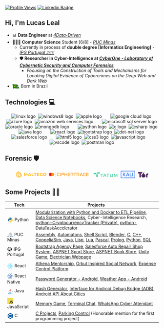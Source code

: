 [![Profile Views](https://hits.seeyoufarm.com/api/count/incr/badge.svg?url=https%3A%2F%2Fgithub.com%2Flucasoal&count_bg=%2000000&title_bg=%23000000&icon=&color=%23E7E7E7&title=Profile+Views&edge_flat=false)](https://hits.seeyoufarm.com) [![Linkedin Badge](https://img.shields.io/badge/-Linkedin-0D4074?=flat-circle&labelColor=black&logo=linkedin&logoColor=FFFFFF&link=https://www.linkedin.com/in/lucasomarandradeleal/)](https://www.linkedin.com/in/lucasleall/)

## Hi, I'm Lucas Leal

- 📊 **Data Engineer** at [_4Data-Driven_](http://www.4datadriven.com.br/)
- 👨🏻‍💻 **Computer Science** Student [6/8] - [_PUC Minas_](https://computacao.pucpcaldas.br/)
  - Currently in process of **double degree [Informatics Engineering]** - [_IPG Portugal 🇵🇹_](https://politecnicoguarda.pt/)
  - 🛡️ **Researcher in Cyber-Intelligence at [_CyberOne - Laboratory of Cybernetic Security and Computer Forensics_](https://sites.google.com/view/cyberonelab)**
    - _Focusing on the Construction of Tools and Mechanisms for Locating Digital Evidence of Cybercrimes on the Deep Web and Dark Web_
- <img align="center" alt="Brazil_Flag" height="15" src="images/icons/brazil_flag.png"> Born in Brazil

## Technologies 💻
<div align="center">
  <!-- Sistemas Operacionais -->
  <img src="https://cdn.jsdelivr.net/gh/devicons/devicon/icons/linux/linux-original.svg" height="30" alt="linux logo"/>
  <img width="0"/>
  <img src="https://cdn.jsdelivr.net/gh/devicons/devicon/icons/windows8/windows8-original.svg" height="30" alt="windows8 logo"/>
  <img width="0"/>
  <img src="https://cdn.simpleicons.org/apple/B0BEC5" height="30" alt="apple logo"/>

  <!-- Nuvem -->
  <img width="20"/>
  <img src="https://skillicons.dev/icons?i=gcp" height="30" alt="google cloud logo"/>
  <img width="0"/>
  <img src="https://skillicons.dev/icons?i=azure" height="30" alt="azure logo"/>
  <img width="0"/>
  <img src="https://skillicons.dev/icons?i=aws" height="30" alt="amazon web services logo"/>

  <!-- Bancos de Dados -->
  <img width="20"/>
  <img src="https://cdn.jsdelivr.net/gh/devicons/devicon/icons/microsoftsqlserver/microsoftsqlserver-plain.svg" height="30" alt="microsoft sql server logo"/>
  <img width="0"/>
  <img src="https://cdn.jsdelivr.net/gh/devicons/devicon/icons/oracle/oracle-original.svg" height="30" alt="oracle logo"/>
  <img width="0"/>
  <img src="https://skillicons.dev/icons?i=mongodb" height="30" alt="mongodb logo"/>

  <!-- Linguagens de Programação -->
  <img width="20"/>
  <img src="https://skillicons.dev/icons?i=py" height="30" alt="python logo"/>
  <img width="0"/>
  <img src="https://skillicons.dev/icons?i=c" height="30" alt="c logo"/>
  <img width="0"/>
  <img src="https://skillicons.dev/icons?i=cs" height="30" alt="csharp logo"/>
  <img width="0"/>
  <img src="https://skillicons.dev/icons?i=java" height="30" alt="java logo"/>

  <!-- Frameworks e Bibliotecas -->
  <img width="20"/>
  <img src="https://skillicons.dev/icons?i=react" height="30" alt="react logo"/>
  <img width="0"/>
  <img src="https://skillicons.dev/icons?i=bootstrap" height="30" alt="bootstrap logo"/>
  <img width="0"/>
  <img src="https://skillicons.dev/icons?i=dotnet" height="30" alt="dot-net logo"/>
  <img width="0"/>
  <img src="https://cdn.jsdelivr.net/gh/devicons/devicon/icons/salesforce/salesforce-original.svg" height="30" alt="salesforce logo"/>
  
  <!-- Desenvolvimento Web -->
  <img width="20"/>
  <img src="https://skillicons.dev/icons?i=html" height="30" alt="html5 logo"/>
  <img width="0"/>
  <img src="https://skillicons.dev/icons?i=css" height="30" alt="css3 logo"/>
  <img width="0"/>
  <img src="https://skillicons.dev/icons?i=js" height="30" alt="javascript logo"/>

  <!-- Ferramentas de Desenvolvimento -->
  <img width="20"/>
  <img src="https://skillicons.dev/icons?i=vscode" height="30" alt="vscode logo"/>
  <img width="0"/>
  <img src="https://skillicons.dev/icons?i=postman" height="30" alt="postman logo"/>

  <!-- Outras Tecnologias e Ferramentas
  <img width="20"/>
  <img src="https://skillicons.dev/icons?i=ps" height="30" alt="adobe photoshop logo"/>
  <img width="0"/>
  <img src="https://skillicons.dev/icons?i=pr" height="30" alt="adobe premiere pro logo"/>
  -->
</div>


## Forensic 🛡️

<div align="center"> 
  <img align="center" alt="Maltego"     height="20" src="images/icons/maltego.png">
  <img width="0"/>
  <img align="center" alt="CipherTrace" height="20" src="images/icons/ciphertrace.png">
  <img width="0"/>
  <img align="center" alt="TATUM"       height="15" src="images/icons/tatum.png">
  <img width="0"/>
  <img align="center" alt="Kali Linux"  height="30" src="images/icons/kali.svg">
  <img width="0"/>
  <img align="center" alt="TOR"         height="20" src="images/icons/tor.png">
</div>

## Some Projects 🧑‍💻


| Tech        | Projects                                                                                                                |
|-------------------|-------------------------------------------------------------------------------------------------------------------------|
| <img align="top" alt="Python" height="20" src="images/icons/python.svg"> Python            | [Modularization with Python and Docker to ETL Pipeline](https://github.com/lucasoal/ModularizationPythonDockerETLpipeline), [Data Science Notebooks](https://github.com/lucasoal/puc-CienciaDaComputacao#python-notebook-), Cyber-Intelligence Research, [python-CryptocurrencyTracker (Private)](https://github.com/lucasoal/python-CryptocurrencyTracker), [python-DataTaskAccelerator](https://github.com/lucasoal/python-DataTaskAccelerator) |
| <img align="top" alt="PUC" height="17" src="images/icons/puc_minas.png"> PUC Minas         | [Assembly](https://github.com/lucasoal/puc-CienciaDaComputacao#assembly-), [Automatons](https://github.com/lucasoal/puc-CienciaDaComputacao#automatons-), [Shell Script](https://github.com/lucasoal/puc-CienciaDaComputacao#shell-script-), [Blender](https://github.com/lucasoal/puc-CienciaDaComputacao#blender-), [C](https://github.com/lucasoal/puc-CienciaDaComputacao#c-), [C++](https://github.com/lucasoal/puc-CienciaDaComputacao#c-1-), [CoppeliaSim](https://github.com/lucasoal/puc-CienciaDaComputacao#coppeliasim-), [Java](https://github.com/lucasoal/puc-CienciaDaComputacao#java-), [Lisp](https://github.com/lucasoal/puc-CienciaDaComputacao#lisp-), [Lua](https://github.com/lucasoal/puc-CienciaDaComputacao#lua-), [Pascal](https://github.com/lucasoal/puc-CienciaDaComputacao#pascal-), [Prolog](https://github.com/lucasoal/puc-CienciaDaComputacao#prolog-), [Python](https://github.com/lucasoal/puc-CienciaDaComputacao#python-notebook-), [SQL](https://github.com/lucasoal/puc-CienciaDaComputacao#sql-) |
| <img align="top" alt="IPG" height="17" src="images/icons/ipg.png"> IPG Portugal      | [Bootstrap Agency Page](https://github.com/lucasoal/bootstrap-ipg_ti-JupiterxWebsiteAgency), [Salesforce Auto Repair Shop System](https://github.com/lucasoal/salesforce-ipg_dsc-AutoRepairShop), [ASPNET Sport Store](https://github.com/lucasoal/aspnet-ipg_pi-SportsStore), [ASPNET Book Store](https://github.com/lucasoal/aspnet-ipg_pi-Books), [Unity Game](https://github.com/lucasoal/unity-ipg_sm-CockroachesInvaders), [Electrician Webpage](https://github.com/lucasoal/web-ipg_ti-AvadaWebsiteElectrician) |
| <img align="top" alt="React" height="20" src="images/icons/react.svg"> React             | [Athena Mentorship](https://github.com/athena-mentorship), [Orkut Inspired Social Network](https://github.com/lucasoal/Alurakut), [Expense Control Platform](https://github.com/lucasoal/ReactRedux) |
| <img align="top" alt="React Native" height="20" src="images/icons/react_native.png"> React Native      | [Password Generator - Android](https://github.com/lucasoal/app-password-generator), [Weather App - Android](https://github.com/lucasoal/AppClimapp) |
| <img align="top" alt="Java" height="20" src="images/icons/java.svg"> Java              | [Hash Generator](https://github.com/lucasoal/JavaGeradorHash), [Interface for Android Debug Bridge (ADB)](https://github.com/lucasoal/java-AdbInterface), [Android API About Cities](https://github.com/lucasoal/java-AndroidGeodbAPI) |
| <img align="top" alt="JavaScript" height="20" src="images/icons/js.svg"> JavaScript        | [Memory Game](https://github.com/lucasoal/javascript-course-MemoryGame), [Terminal Chat](https://github.com/lucasoal/javascript-course-Tchat), [WhatsApp Cyber Attendant](https://github.com/lucasoal/javascript-WppBot) |
| <img align="top" alt="C" height="20" src="images/icons/c.svg"> C                 | [C Projects](https://github.com/lucasoal/puc-CienciaDaComputacao#c), [Parking Control](https://github.com/lucasoal/puc-CienciaDaComputacao/tree/main/C/C-Estacionamentos) (Honorable mention for the first programming project) |
